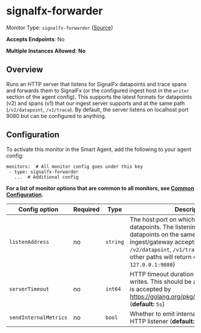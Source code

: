 <!--- GENERATED BY gomplate from scripts/docs/templates/monitor-page.md.tmpl --->

# signalfx-forwarder

Monitor Type: `signalfx-forwarder` ([Source](https://github.com/signalfx/signalfx-agent/tree/master/pkg/monitors/forwarder))

**Accepts Endpoints**: No

**Multiple Instances Allowed**: **No**

## Overview

Runs an HTTP server that listens for SignalFx datapoints and trace spans
and forwards them to SignalFx (or the configured ingest host in the
`writer` section of the agent config).  This supports the latest formats
for datapoints (v2) and spans (v1) that our ingest server supports and at
the same path (`/v2/datapoint`, `/v1/trace`).  By default, the server listens on
localhost port 9080 but can be configured to anything.


## Configuration

To activate this monitor in the Smart Agent, add the following to your
agent config:

```
monitors:  # All monitor config goes under this key
 - type: signalfx-forwarder
   ...  # Additional config
```

**For a list of monitor options that are common to all monitors, see [Common
Configuration](../monitor-config.md#common-configuration).**


| Config option | Required | Type | Description |
| --- | --- | --- | --- |
| `listenAddress` | no | `string` | The host:port on which to listen for datapoints.  The listening server accepts datapoints on the same HTTP path that ingest/gateway accepts them (e.g. `/v2/datapoint`, `/v1/trace`).  Requests to other paths will return 404s. (**default:** `127.0.0.1:9080`) |
| `serverTimeout` | no | `int64` | HTTP timeout duration for both read and writes. This should be a duration string that is accepted by https://golang.org/pkg/time/#ParseDuration (**default:** `5s`) |
| `sendInternalMetrics` | no | `bool` | Whether to emit internal metrics about the HTTP listener (**default:** `false`) |




